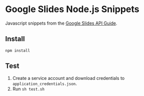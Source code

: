 # Google Slides Node.js Snippets

Javascript snippets from the [Google Slides API Guide](https://developers.google.com/slides/how-tos/overview).

## Install

`npm install`

## Test

1. Create a service account and download credentials to `application_credentials.json`.
1. Run `sh test.sh`
